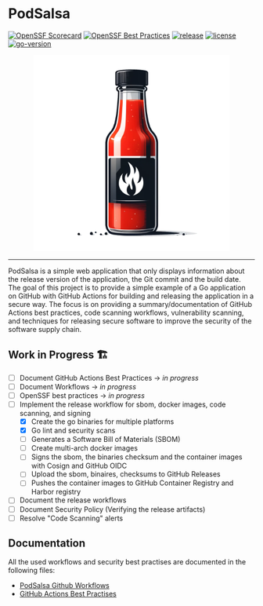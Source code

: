 # PodSalsa

[![OpenSSF Scorecard](https://api.securityscorecards.dev/projects/github.com/janfuhrer/podsalsa/badge)](https://securityscorecards.dev/viewer/?uri=github.com/janfuhrer/podsalsa)
[![OpenSSF Best Practices](https://www.bestpractices.dev/projects/8791/badge)](https://www.bestpractices.dev/projects/8791)
[![release](https://img.shields.io/github/v/release/janfuhrer/podsalsa)](https://github.com/janfuhrer/podsalsa/releases)
[![license](https://img.shields.io/github/license/janfuhrer/podsalsa)](https://github.com/janfuhrer/podsalsa/blob/main/LICENSE)
[![go-version](https://img.shields.io/github/go-mod/go-version/janfuhrer/podsalsa)](https://github.com/janfuhrer/podsalsa/blob/main/go.mod)

<p align="center">
    <img src="./assets/podsalsa-logo.png" alt="PodSalsa" width="400">
</p>

---

PodSalsa is a simple web application that only displays information about the release version of the application, the Git commit and the build date.
The goal of this project is to provide a simple example of a Go application on GitHub with GitHub Actions for building and releasing the application in a secure way. The focus is on providing a summary/documentation of GitHub Actions best practices, code scanning workflows, vulnerability scanning, and techniques for releasing secure software to improve the security of the software supply chain.

## Work in Progress 🏗️

- [ ] Document GitHub Actions Best Practices -> *in progress*
- [ ] Document Workflows -> *in progress*
- [ ] OpenSSF best practices -> *in progress*
- [ ] Implement the release workflow for sbom, docker images, code scanning, and signing
  - [x] Create the go binaries for multiple platforms
  - [x] Go lint and security scans
  - [ ] Generates a Software Bill of Materials (SBOM)
  - [ ] Create multi-arch docker images
  - [ ] Signs the sbom, the binaries checksum and the container images with Cosign and GitHub OIDC
  - [ ] Upload the sbom, binaires, checksums to GitHub Releases
  - [ ] Pushes the container images to GitHub Container Registry and Harbor registry
- [ ] Document the release workflows
- [ ] Document Security Policy (Verifying the release artifacts)
- [ ] Resolve "Code Scanning" alerts

## Documentation

All the used workflows and security best practises are documented in the following files:

- [PodSalsa Github Workflows](./.github/workflows/README.md)
- [GitHub Actions Best Practises](./docs/best-practises.md)
